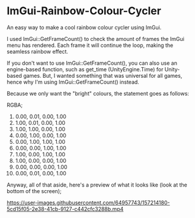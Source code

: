 # ImGui-Rainbow-Colour-Cycler
An easy way to make a cool rainbow colour cycler using ImGui.

I used ImGui::GetFrameCount() to check the amount of frames the ImGui menu has rendered. Each frame it will continue the loop, making the seamless rainbow effect. 

If you don't want to use ImGui::GetFrameCount(), you can also use an engine-based function, such as get_time (UnityEngine.Time) for Unity-based games. But, I wanted something that was universal for all games, hence why I'm using ImGui::GetFrameCount() instead.

Because we only want the "bright" colours, the statement goes as follows:

RGBA;
1) 0.00, 0.01, 0.00, 1.00
2) 1.00, 0.01, 0.00, 1.00
3) 1.00, 1.00, 0.00, 1.00
4) 0.00, 1.00, 0.00, 1.00
5) 0.00, 1.00, 1.00, 1.00
6) 0.00, 0.00, 1.00, 1.00
7) 1.00, 0.00, 1.00, 1.00
8) 1.00, 0.00, 0.00, 1.00
9) 0.00, 0.00, 0.00, 1.00
10) 0.00, 0.01, 0.00, 1.00

Anyway, all of that aside, here's a preview of what it looks like (look at the bottom of the screen);

https://user-images.githubusercontent.com/64957743/157214180-5cd15f05-2e38-41cb-9127-c442cfc3288b.mp4
